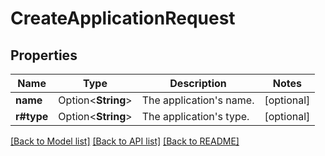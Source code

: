# CreateApplicationRequest

## Properties

Name | Type | Description | Notes
------------ | ------------- | ------------- | -------------
**name** | Option<**String**> | The application's name. | [optional]
**r#type** | Option<**String**> | The application's type. | [optional]

[[Back to Model list]](../README.md#documentation-for-models) [[Back to API list]](../README.md#documentation-for-api-endpoints) [[Back to README]](../README.md)


